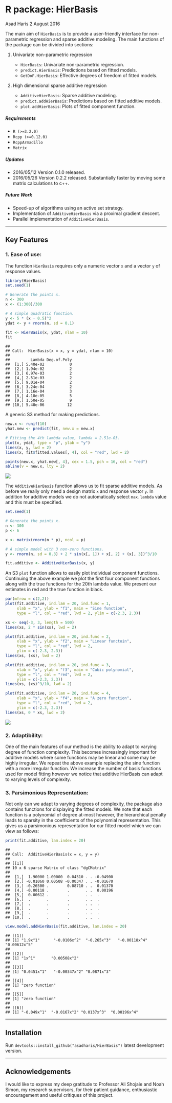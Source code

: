 R package: HierBasis
================
Asad Haris
2 August 2016

The main aim of `HierBasis` is to provide a user-friendly interface for non-parametric regression and sparse additive modeling. The main functions of the package can be divided into sections:

1.  Univariate non-parametric regression
    -   `HierBasis`: Univariate non-parametric regression.
    -   `predict.HierBasis`: Predictions based on fitted models.
    -   `GetDoF.HierBasis`: Effective degrees of freedom of fitted models.

2.  High dimensional sparse additive regression
    -   `AdditiveHierBasis`: Sparse additive modeling.
    -   `predict.addHierBasis`: Predictions based on fitted additive models.
    -   `plot.addHierBasis`: Plots of fitted component function.

##### Requirements

-   `R (>=3.2.0)`
-   `Rcpp (>=0.12.0)`
-   `RcppArmadillo`
-   `Matrix`

##### Updates

-   2016/05/12 Version 0.1.0 released.
-   2016/05/26 Version 0.2.2 released. Substantially faster by moving some matrix calculations to c++.

##### Future Work

-   Speed-up of algorithms using an active set strategy.
-   Implementation of `AdditiveHierBasis` via a proximal gradient descent.
-   Parallel implementation of `AdditiveHierBasis`.

------------------------------------------------------------------------

Key Features
------------

### 1. Ease of use:

The function `HierBasis` requires only a numeric vector `x` and a vector `y` of response values.

``` r
library(HierBasis)
set.seed(1)

# Generate the points x.
n <- 300
x <- (1:300)/300

# A simple quadratic function.
y <- 5 * (x - 0.5)^2
ydat <- y + rnorm(n, sd = 0.1)

fit <- HierBasis(x, ydat, nlam = 10)
fit
```

    ## 
    ## Call:  HierBasis(x = x, y = ydat, nlam = 10) 
    ## 
    ##         Lambda Deg.of.Poly
    ##  [1,] 5.40e-02           0
    ##  [2,] 1.94e-02           2
    ##  [3,] 6.97e-03           2
    ##  [4,] 2.51e-03           2
    ##  [5,] 9.01e-04           2
    ##  [6,] 3.24e-04           2
    ##  [7,] 1.16e-04           3
    ##  [8,] 4.18e-05           5
    ##  [9,] 1.50e-05           9
    ## [10,] 5.40e-06          12

A generic S3 method for making predictions.

``` r
new.x <- runif(10)
yhat.new <- predict(fit, new.x = new.x)

# Fitting the 4th lambda value, lambda = 2.51e-03.
plot(x, ydat, type = "p", ylab = "y")
lines(x, y, lwd = 2)
lines(x, fit$fitted.values[, 4], col = "red", lwd = 2)

points(new.x, yhat.new[, 4], cex = 1.5, pch = 16, col = "red")
abline(v = new.x, lty = 2)
```

![](README_github_files/figure-markdown_github/unnamed-chunk-2-1.png)

The `AdditiveHierBasis` function allows us to fit sparse additive models. As before we really only need a design matrix `x` and response vector `y`. In addition for additive models we do not automatically select `max.lambda` value and this must be specified.

``` r
set.seed(1)

# Generate the points x.
n <- 300
p <- 6

x <- matrix(rnorm(n * p), ncol = p)

# A simple model with 3 non-zero functions.
y <- rnorm(n, sd = 0.3) + 2 * sin(x[, 1]) + x[, 2] + (x[, 3])^3/10

fit.additive <- AdditiveHierBasis(x, y)
```

An S3 `plot` function allows to easily plot individual component functions. Continuing the above example we plot the first four component functions along with the true functions for the 20th lambda value. We present our estimates in red and the true function in black.

``` r
par(mfrow = c(2,2))
plot(fit.additive, ind.lam = 20, ind.func = 1,
     xlab = "x", ylab = "f1", main = "Sine function",
     type = "l", col = "red", lwd = 2, ylim = c(-2.3, 2.3))

xs <- seq(-3, 3, length = 500)
lines(xs, 2 * sin(xs), lwd = 2)

plot(fit.additive, ind.lam = 20, ind.func = 2,
     xlab = "x", ylab = "f2", main = "Linear functoin",
     type = "l", col = "red", lwd = 2,
     ylim = c(-2.3, 2.3))
lines(xs, (xs), lwd = 2)

plot(fit.additive, ind.lam = 20, ind.func = 3,
     xlab = "x", ylab = "f3", main = "Cubic polynomial",
     type = "l", col = "red", lwd = 2,
     ylim = c(-2.3, 2.3))
lines(xs, (xs)^3/10, lwd = 2)

plot(fit.additive, ind.lam = 20, ind.func = 4,
     xlab = "x", ylab = "f4", main = "A zero function",
     type = "l", col = "red", lwd = 2,
     ylim = c(-2.3, 2.3))
lines(xs, 0 * xs, lwd = 2)
```

![](README_github_files/figure-markdown_github/unnamed-chunk-4-1.png)

### 2. Adaptibility:

One of the main features of our method is the ability to adapt to varying degree of function complexity. This becomes increasingly important for additive models where some functions may be linear and some may be highly irregular. We repeat the above example replacing the sine function with a more irregular function. We increase the number of basis functions used for model fitting however we notice that additive HierBasis can adapt to varying levels of complexity.

### 3. Parsimonious Representation:

Not only can we adapt to varying degrees of complexity, the package also contains functions for displaying the fitted models. We note that each function is a polynomial of degree at-most however, the hierarchical penalty leads to sparsity in the coefficients of the polynomial representation. This gives us a parsimonious representation for our fitted model which we can view as follows:

``` r
print(fit.additive, lam.index = 20)
```

    ## 
    ## Call:  AdditiveHierBasis(x = x, y = y) 
    ## 
    ## [[1]]
    ## 10 x 6 sparse Matrix of class "dgCMatrix"
    ##                                             
    ##  [1,]  1.90000 1.00000  0.04510 . . -0.04900
    ##  [2,] -0.01060 0.00508 -0.00347 . . -0.01670
    ##  [3,] -0.26500 .        0.08710 . .  0.01370
    ##  [4,] -0.00118 .        .       . .  0.00196
    ##  [5,]  0.00612 .        .       . .  .      
    ##  [6,]  .       .        .       . .  .      
    ##  [7,]  .       .        .       . .  .      
    ##  [8,]  .       .        .       . .  .      
    ##  [9,]  .       .        .       . .  .      
    ## [10,]  .       .        .       . .  .

``` r
view.model.addHierBasis(fit.additive, lam.index = 20)
```

    ## [[1]]
    ## [1] "1.9x^1"      "-0.0106x^2"  "-0.265x^3"   "-0.00118x^4" "0.00612x^5" 
    ## 
    ## [[2]]
    ## [1] "1x^1"       "0.00508x^2"
    ## 
    ## [[3]]
    ## [1] "0.0451x^1"   "-0.00347x^2" "0.0871x^3"  
    ## 
    ## [[4]]
    ## [1] "zero function"
    ## 
    ## [[5]]
    ## [1] "zero function"
    ## 
    ## [[6]]
    ## [1] "-0.049x^1"  "-0.0167x^2" "0.0137x^3"  "0.00196x^4"

------------------------------------------------------------------------

Installation
------------

Run `devtools::install_github("asadharis/HierBasis")` latest development version.

------------------------------------------------------------------------

Acknowledgements
----------------

I would like to express my deep gratitude to Professor Ali Shojaie and Noah Simon, my research supervisors, for their patient guidance, enthusiastic encouragement and useful critiques of this project.
